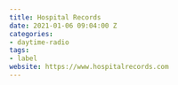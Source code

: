 ```yaml
---
title: Hospital Records
date: 2021-01-06 09:04:00 Z
categories:
- daytime-radio
tags:
- label
website: https://www.hospitalrecords.com
---
```


